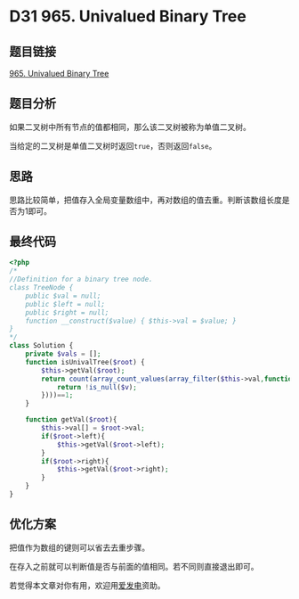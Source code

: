 # D31 965. Univalued Binary Tree

## 题目链接

[965. Univalued Binary Tree](https://leetcode.com/problems/univalued-binary-tree/)

## 题目分析

如果二叉树中所有节点的值都相同，那么该二叉树被称为单值二叉树。

当给定的二叉树是单值二叉树时返回`true`，否则返回`false`。

## 思路

思路比较简单，把值存入全局变量数组中，再对数组的值去重。判断该数组长度是否为1即可。

## 最终代码

```php
<?php
/*
//Definition for a binary tree node.
class TreeNode {
    public $val = null;
    public $left = null;
    public $right = null;
    function __construct($value) { $this->val = $value; }
}
*/
class Solution {
    private $vals = [];
    function isUnivalTree($root) {
        $this->getVal($root);
        return count(array_count_values(array_filter($this->val,function($v){
            return !is_null($v);
        })))==1;
    }

    function getVal($root){
        $this->val[] = $root->val;
        if($root->left){
            $this->getVal($root->left);
        }
        if($root->right){
            $this->getVal($root->right);
        }
    }
}
```

## 优化方案

把值作为数组的键则可以省去去重步骤。

在存入之前就可以判断值是否与前面的值相同。若不同则直接退出即可。

若觉得本文章对你有用，欢迎用[爱发电](https://afdian.net/@skys215)资助。

